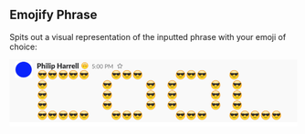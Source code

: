 ## Emojify Phrase

Spits out a visual representation of the inputted phrase with your emoji of choice:

![cool](https://github.com/alightedlamp/emojify-phrase/blob/master/cool.png)